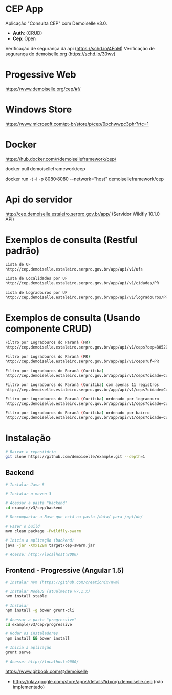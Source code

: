 # CEP App
Aplicação "Consulta CEP" com Demoiselle v3.0.

- **Auth**: (CRUD)
- **Cep**: Open

Verificação de segurança da api (https://schd.io/4EoM)
Verificação de segurança do demoiselle.org (https://schd.io/30wv)

# Progessive Web

https://www.demoiselle.org/cep/#!/

# Windows Store
https://www.microsoft.com/pt-br/store/p/cep/9pchwwpc3phr?rtc=1

# Docker

https://hub.docker.com/r/demoiselleframework/cep/

docker pull demoiselleframework/cep

docker run -t -i -p 8080:8080 --network="host" demoiselleframework/cep

# Api do servidor

http://cep.demoiselle.estaleiro.serpro.gov.br/app/ (Servidor Wildfly 10.1.0 API)

# Exemplos de consulta (Restful padrão)

```bash
Lista de UF
http://cep.demoiselle.estaleiro.serpro.gov.br/app/api/v1/ufs

Lista de Localidades por UF
http://cep.demoiselle.estaleiro.serpro.gov.br/app/api/v1/cidades/PR

Lista de Logradouros por UF
http://cep.demoiselle.estaleiro.serpro.gov.br/app/api/v1/logradouros/PR/Pioli
```

# Exemplos de consulta (Usando componente CRUD)

 ```bash
 Filtro por Logradouros do Paraná (PR)
 http://cep.demoiselle.estaleiro.serpro.gov.br/app/api/v1/ceps?cep=80520170
  
 Filtro por Logradouros do Paraná (PR)
 http://cep.demoiselle.estaleiro.serpro.gov.br/app/api/v1/ceps?uf=PR
 
 Filtro por Logradouros do Paraná (Curitiba)
 http://cep.demoiselle.estaleiro.serpro.gov.br/app/api/v1/ceps?cidade=Curitiba
 
 Filtro por Logradouros do Paraná (Curitiba) com apenas 11 registros
 http://cep.demoiselle.estaleiro.serpro.gov.br/app/api/v1/ceps?cidade=Curitiba&range=0-10
 
 Filtro por Logradouros do Paraná (Curitiba) ordenado por logradouro
 http://cep.demoiselle.estaleiro.serpro.gov.br/app/api/v1/ceps?cidade=Curitiba&sort=logradouro
 
 Filtro por Logradouros do Paraná (Curitiba) ordenado por bairro
 http://cep.demoiselle.estaleiro.serpro.gov.br/app/api/v1/ceps?cidade=Curitiba&sort=bairroIni
```

# Instalação

```bash
# Baixar o repositório
git clone https://github.com/demoiselle/example.git --depth=1
```

## Backend
```bash
# Instalar Java 8 

# Instalar o maven 3

# Acessar a pasta "backend"
cd example/v3/cep/backend

# Descompactar a Base que está na pasta /data/ para /opt/db/

# Fazer o build
mvn clean package -Pwildfly-swarm

# Inicia a aplicação (backend)
java -jar -Xmx128m target/cep-swarm.jar

# Acesse: http://localhost:8080/

```

## Frontend - Progressive (Angular 1.5)
```bash
# Instalar nvm (https://github.com/creationix/nvm)

# Instalar NodeJS (atualmente v7.1.x)
nvm install stable

# Instalar 
npm install -g bower grunt-cli 

# Acessar a pasta "progressive"
cd example/v3/cep/progressive

# Rodar os instaladores
npm install && bower install

# Inicia a aplicação 
grunt serve

# Acesse: http://localhost:9000/
```
https://www.gitbook.com/@demoiselle

* https://play.google.com/store/apps/details?id=org.demoiselle.cep (não implementado)
